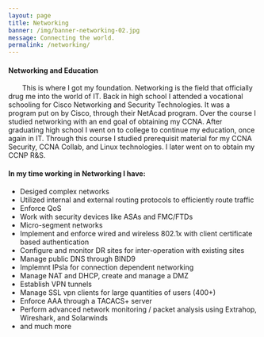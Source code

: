 ```yaml
---
layout: page
title: Networking
banner: /img/banner-networking-02.jpg
message: Connecting the world.
permalink: /networking/
---
```


<h4>Networking and Education</h4>
<p style="text-indent: 2em;">
This is where I got my foundation. Networking is the field that officially drug me into the world of IT. Back in high school I attended a vocational schooling for Cisco Networking and Security Technologies. It was a program put on by Cisco, through their NetAcad program. Over the course I studied networking with an end goal of obtaining my CCNA. After graduating high school I went on to college to continue my education, once again in IT. Through this course I studied prerequisit material for my CCNA Security, CCNA Collab, and Linux technologies. I later went on to obtain my CCNP R&S.
</p>

<p>
<h4>In my time working in Networking I have:</h4>
<ul class="dots">
  <li>Desiged complex networks</li>
  <li>Utilized internal and external routing protocols to efficiently route traffic</li>
  <li>Enforce QoS</li>
  <li>Work with security devices like ASAs and FMC/FTDs</li>
  <li>Micro-segment networks</li>
  <li>Implement and enforce wired and wireless 802.1x with client certificate based authentication</li>
  <li>Configure and monitor DR sites for inter-operation with existing sites</li>
  <li>Manage public DNS through BIND9</li>
  <li>Implemnt IPsla for connection dependent networking</li>
  <li>Manage NAT and DHCP, create and manage a DMZ</li>
  <li>Establish VPN tunnels</li>
  <li>Manage SSL vpn clients for large quantities of users (400+)</li>
  <li>Enforce AAA through a TACACS+ server</li>
  <li>Perform advanced network monitoring / packet analysis using Extrahop, Wireshark, and Solarwinds</li>
  <li>and much more</li>
</ul>
</p>


<!-- This is the base Jekyll theme. You can find out more info about customizing your Jekyll theme, as well as basic Jekyll usage documentation at [jekyllrb.com](https://jekyllrb.com/)

You can find the source code for Minima at GitHub:
[jekyll][jekyll-organization] /
[minima](https://github.com/jekyll/minima)

You can find the source code for Jekyll at GitHub:
[jekyll][jekyll-organization] /
[jekyll](https://github.com/jekyll/jekyll)


[jekyll-organization]: https://github.com/jekyll -->
